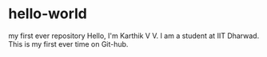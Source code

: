 # hello-world
my first ever repository
Hello, I'm Karthik V V. I am a student at IIT Dharwad. This is my first ever time on Git-hub.
